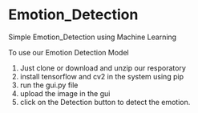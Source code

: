 # Emotion_Detection
Simple Emotion_Detection using Machine Learning

To use our Emotion Detection Model
1. Just clone or download and unzip our resporatory
2. install tensorflow and cv2 in the system using pip
3. run the gui.py file
4. upload the image in the gui
5. click on the Detection button to detect the emotion.
   
